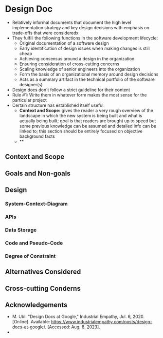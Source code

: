 # Design Doc
- Relatively informal documents that document the high level implementation strategy and key design decisions with emphasis on trade-offs that were consideredx
- They fulfill the following functions in the software development lifecycle:
  - Original documentation of a software design
  - Early identification of design issues when making changes is still cheap
  - Achieving consensus around a design in the organization
  - Ensuring consideration of cross-cutting concerns
  - Scaling knowledge of senior engineers into the organization
  - Form the basis of an organizational memory around design decisions
  - Acts as a summary artifact in the technical portfolio of the software designer(s)
- Design docs don't follow a strict guideline for their content
- Rule #1: Write them in whatever form makes the most sense for the particular project
- Certain structure has established itself useful:
  - **Context and Scope:** gives the reader a very rough overview of the landscape in which the new system is being built and what is actually being built; goal is that readers are brought up to speed but some previous knowledge can be assumed and detailed info can be linked to; this section should be entirely focused on objective background facts
  - **
 
## Context and Scope

## Goals and Non-goals

## Design

### System-Context-Diagram

### APIs

### Data Storage

### Code and Pseudo-Code

### Degree of Constraint

## Alternatives Considered

## Cross-cutting Conderns

## Acknowledgements
- M. Ubl. "Design Docs at Google," Industrial Empathy, Jul. 6, 2020. [Online]. Available: https://www.industrialempathy.com/posts/design-docs-at-google/. [Accessed: Aug. 8, 2023].
- 
